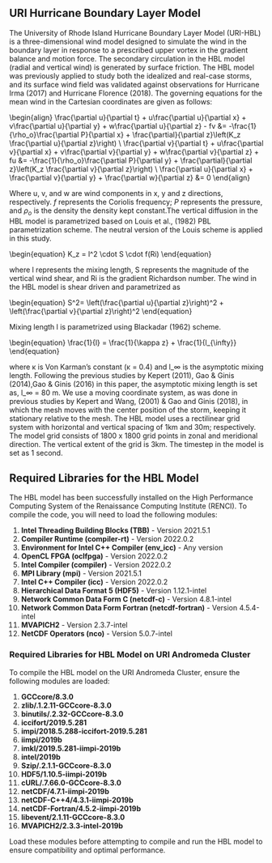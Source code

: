 ## URI Hurricane Boundary Layer Model

The University of Rhode Island Hurricane Boundary Layer Model (URI-HBL) is a three-dimensional wind model designed to simulate the wind in the boundary layer in response to a prescribed upper vortex in the gradient balance and motion force. The secondary circulation in the HBL model (radial and vertical wind) is generated by surface friction. The HBL model was previously applied to study both the idealized and real-case storms, and its surface wind field was validated against observations for Hurricane Irma (2017) and Hurricane Florence (2018).  The governing equations for the mean wind in the Cartesian coordinates are given as follows:


\begin{align}
\frac{\partial u}{\partial t} + u\frac{\partial u}{\partial x} + v\frac{\partial u}{\partial y} + w\frac{\partial u}{\partial z} - fv &= -\frac{1}{\rho_o}\frac{\partial P}{\partial x} + \frac{\partial}{\partial z}\left(K_z \frac{\partial u}{\partial z}\right) \\
\frac{\partial v}{\partial t} + u\frac{\partial v}{\partial x} + v\frac{\partial v}{\partial y} + w\frac{\partial v}{\partial z} + fu &= -\frac{1}{\rho_o}\frac{\partial P}{\partial y} + \frac{\partial}{\partial z}\left(K_z \frac{\partial v}{\partial z}\right) \\
\frac{\partial u}{\partial x} + \frac{\partial v}{\partial y} + \frac{\partial w}{\partial z} &= 0
\end{align}



Where u, v, and w are wind components in x, y and z directions, respectively. $f$ represents the Coriolis frequency; $P$ represents the pressure, and $\rho_o$ is the density the density kept constant.The vertical diffusion in the HBL model is parametrized based on Louis et al., (1982) PBL parametrization scheme. The neutral version of the Louis scheme is applied in this study.  



\begin{equation}
K_z = l^2 \cdot S \cdot f(Ri)
\end{equation}

where l represents the mixing length, S represents the magnitude of the vertical wind shear, and Ri is the gradient Richardson number. The wind in the HBL model is shear driven and parametrized as 

\begin{equation}
S^2= \left(\frac{\partial u}{\partial z}\right)^2 + \left(\frac{\partial v}{\partial z}\right)^2
\end{equation}


Mixing length l is parametrized using Blackadar (1962) scheme. 

\begin{equation}
\frac{1}{l} = \frac{1}{\kappa z} + \frac{1}{l_{\infty}}
\end{equation}

where κ is Von Karman’s constant (κ = 0.4) and l_∞ is the asymptotic mixing length. Following the previous studies by Kepert (2011), Gao & Ginis (2014),Gao & Ginis (2016) in this paper, the asymptotic mixing length is set as, l_∞ = 80 m. We use a moving coordinate system, as was done in previous studies by Kepert and Wang, (2001) & Gao and Ginis (2018), in which the mesh moves with the center position of the storm, keeping it stationary relative to the mesh. The HBL model uses a rectilinear grid system with horizontal and vertical spacing of 1km and 30m; respectively. The model grid consists of 1800 x 1800 grid points in zonal and meridional direction. The vertical extent of the grid is 3km. The timestep in the model is set as 1 second.

## Required Libraries for the HBL Model


The HBL model has been successfully installed on the High Performance Computing System of the Renaissance Computing Institute (RENCI). To compile the code, you will need to load the following modules:

1. **Intel Threading Building Blocks (TBB)** - Version 2021.5.1
2. **Compiler Runtime (compiler-rt)** - Version 2022.0.2
3. **Environment for Intel C++ Compiler (env_icc)** - Any version
4. **OpenCL FPGA (oclfpga)** - Version 2022.0.2
5. **Intel Compiler (compiler)** - Version 2022.0.2
6. **MPI Library (mpi)** - Version 2021.5.1
7. **Intel C++ Compiler (icc)** - Version 2022.0.2
8. **Hierarchical Data Format 5 (HDF5)** - Version 1.12.1-intel
9. **Network Common Data Form C (netcdf-c)** - Version 4.8.1-intel
10. **Network Common Data Form Fortran (netcdf-fortran)** - Version 4.5.4-intel
11. **MVAPICH2** - Version 2.3.7-intel
12. **NetCDF Operators (nco)** - Version 5.0.7-intel


### Required Libraries for HBL Model on URI Andromeda Cluster

To compile the HBL model on the URI Andromeda Cluster, ensure the following modules are loaded:

1. **GCCcore/8.3.0**
2. **zlib/.1.2.11-GCCcore-8.3.0**
3. **binutils/.2.32-GCCcore-8.3.0**
4. **iccifort/2019.5.281**
5. **impi/2018.5.288-iccifort-2019.5.281**
6. **iimpi/2019b**
7. **imkl/2019.5.281-iimpi-2019b**
8. **intel/2019b**
9. **Szip/.2.1.1-GCCcore-8.3.0**
10. **HDF5/1.10.5-iimpi-2019b**
11. **cURL/.7.66.0-GCCcore-8.3.0**
12. **netCDF/4.7.1-iimpi-2019b**
13. **netCDF-C++4/4.3.1-iimpi-2019b**
14. **netCDF-Fortran/4.5.2-iimpi-2019b**
15. **libevent/2.1.11-GCCcore-8.3.0**
16. **MVAPICH2/2.3.3-intel-2019b**

Load these modules before attempting to compile and run the HBL model to ensure compatibility and optimal performance.



```python

```
